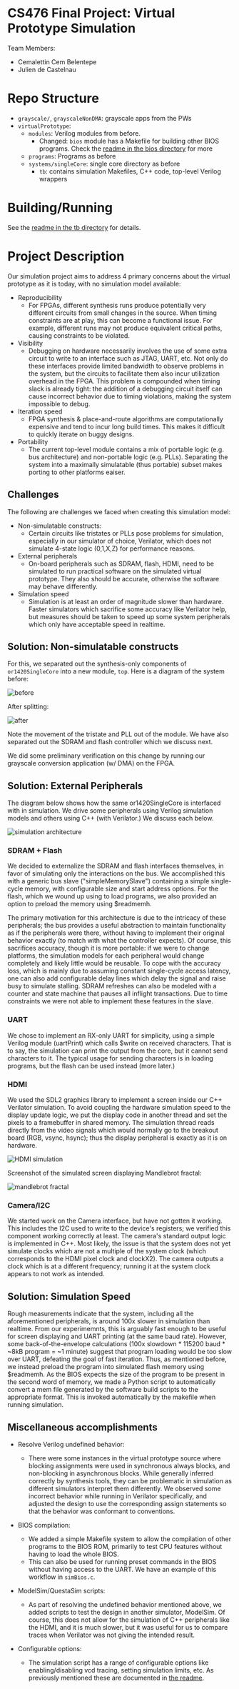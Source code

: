 # CS476 Final Project: Virtual Prototype Simulation

Team Members:
* Cemalettin Cem Belentepe
* Julien de Castelnau

# Repo Structure

* `grayscale/`, `grayscaleNonDMA`: grayscale apps from the PWs
* `virtualPrototype`:
  * `modules`: Verilog modules from before.
    * Changed: `bios` module has a Makefile for building other BIOS programs. Check the [readme in the bios directory](./virtualPrototype/modules/bios/README.md) for more
  * `programs`: Programs as before
  * `systems/singleCore`: single core directory as before
    * `tb`: contains simulation Makefiles, C++ code, top-level Verilog wrappers

# Building/Running

See the [readme in the tb directory](./virtualPrototype/systems/singleCore/tb/README.md) for details.

# Project Description

Our simulation project aims to address 4 primary concerns about the virtual prototype as it is today, with no simulation model available:

* Reproducibility
  * For FPGAs, different synthesis runs produce potentially very different circuits from small changes in the source. When timing constraints are at play, this can become a functional issue. For example, different runs may not produce equivalent critical paths, causing constraints to be violated.
* Visibility
  * Debugging on hardware necessarily involves the use of some extra circuit to write to an interface such as JTAG, UART, etc. Not only do these interfaces provide limited bandwidth to observe problems in the system, but the circuits to facilitate them also incur utilization overhead in the FPGA. This problem is compounded when timing slack is already tight: the addition of a debugging circuit itself can cause incorrect behavior due to timing violations, making the system impossible to debug.
* Iteration speed
  * FPGA synthesis & place-and-route algorithms are computationally expensive and tend to incur long build times. This makes it difficult to quickly iterate on buggy designs.
* Portability
  * The current top-level module contains a mix of portable logic (e.g. bus architecture) and non-portable logic (e.g. PLLs). Separating the system into a maximally simulatable (thus portable) subset makes porting to other platforms eaiser. 

## Challenges

The following are challenges we faced when creating this simulation model:

* Non-simulatable constructs:
  * Certain circuits like tristates or PLLs pose problems for simulation, especially in our simulator of choice, Verilator, which does not simulate 4-state logic (0,1,X,Z) for performance reasons. 
* External peripherals
  * On-board peripherals such as SDRAM, flash, HDMI, need to be simulated to run practical software on the simulated virtual prototype. They also should be accurate, otherwise the software may behave differently.
* Simulation speed
  * Simulation is at least an order of magnitude slower than hardware. Faster simulators which sacrifice some accuracy like Verilator help, but measures should be taken to speed up some system peripherals which only have acceptable speed in realtime.

## Solution: Non-simulatable constructs

For this, we separated out the synthesis-only components of `or1420SingleCore` into a new module, `top`. Here is a diagram of the system before:

![before](img/orig.png)

After splitting:

![after](img/top.png)

Note the movement of the tristate and PLL out of the module. We have also separated out the SDRAM and flash controller which we discuss next.

We did some preliminary verification on this change by running our grayscale conversion application (w/ DMA) on the FPGA. 

## Solution: External Peripherals

The diagram below shows how the same or1420SingleCore is interfaced with in simulation. We drive some peripherals using Verilog simulation models and others using C++ (with  Verilator.) We discuss each below.

![simulation architecture](img/tb_harness.png)

### SDRAM + Flash

We decided to externalize the SDRAM and flash interfaces themselves, in favor of simulating only the interactions on the bus. We accomplished this with a generic bus slave ("simpleMemorySlave") containing a simple single-cycle memory, with configurable size and start address options. For the flash, which we wound up using to load programs, we also provided an option to preload the memory using $readmemh.

The primary motivation for this architecture is due to the intricacy of these peripherals; the bus provides a useful abstraction to maintain functionality as if the peripherals were there, without having to implement their original behavior exactly (to match with what the controller expects). Of course, this sacrifices accuracy, though it is more portable: if we were to change platforms, the simulation models for each peripheral would change completely and likely little would be reusable. To cope with the accuracy loss, which is mainly due to assuming constant single-cycle access latency, one can also add configurable delay lines which delay the signal and raise busy to simulate stalling. SDRAM refreshes can also be modeled with a counter and state machine that pauses all inflight transactions. Due to time constraints we were not able to implement these features in the slave.

### UART

We chose to implement an RX-only UART for simplicity, using a simple Verilog module (uartPrint) which calls $write on received characters. That is to say, the simulation can print the output from the core, but it cannot send characters to it. The typical usage for sending characters is in loading programs, but the flash can be used instead (more later.)

### HDMI

We used the SDL2 graphics library to implement a screen inside our C++ Verilator simulation. To avoid coupling the hardware simulation speed to the display update logic, we put the display code in another thread and set the pixels to a framebuffer in shared memory. The simulation thread reads directly from the video signals which would normally go to the breakout board (RGB, vsync, hsync); thus the display peripheral is exactly as it is on hardware.

![HDMI simulation](img/hdmi.png)

Screenshot of the simulated screen displaying Mandlebrot fractal:

![mandlebrot fractal](img/mandlebrot.png)

### Camera/I2C

We started work on the Camera interface, but have not gotten it working. This includes the I2C used to write to the device's registers; we verified this component working correctly at least. The camera's standard output logic is implemented in C++. Most likely, the issue is that the system does not yet simulate clocks which are not a multiple of the system clock (which corresponds to the HDMI pixel clock and clockX2). The camera outputs a clock which is at a different frequency; running it at the system clock appears to not work as intended.

## Solution: Simulation Speed

Rough measurements indicate that the system, including all the aforementioned peripherals, is around 100x slower in simulation than realtime. From our experimemnts, this is arguably fast enough to be useful for screen displaying and UART printing (at the same baud rate). However, some back-of-the-envelope calculations (100x slowdown * 115200 baud * ~8kB program = ~1 minute) suggest that program loading would be too slow over UART, defeating the goal of fast iteration. Thus, as mentioned before, we instead preload the program into simulated flash memory using $readmemh. As the BIOS expects the size of the program to be present in the second word of memory, we made a Python script to automatically convert a mem file generated by the software build scripts to the appropriate format. This is invoked automatically by the makefile when running simulation.

## Miscellaneous accomplishments

* Resolve Verilog undefined behavior:
  * There were some instances in the virtual prototype source where blocking assignments were used in synchronous always blocks, and non-blocking in asynchronous blocks. While generally inferred correctly by synthesis tools, they can be problematic in simulation as different simulators interpret them differently. We observed some incorrect behavior while running in Verilator specifically, and adjusted the design to use the corresponding assign statements so that the behavior was conformant to conventions.

* BIOS compilation: 
  * We added a simple Makefile system to allow the compilation of other programs to the BIOS ROM, primarily to test CPU features without having to load the whole BIOS.
  * This can also be used for running preset commands in the BIOS without having access to the UART. We have an example of this workflow in `simBios.c`.

* ModelSim/QuestaSim scripts:
  * As part of resolving the undefined behavior mentioned above, we added scripts to test the design in another simulator, ModelSim. Of course, this does not allow for the simulation of C++ peripherals like the HDMI, and it is much slower, but it was useful for us to compare traces when Verilator was not giving the intended result.

* Configurable options:
  * The simulation script has a range of configurable options like enabling/disabling vcd tracing, setting simulation limits, etc. As previously mentioned these are documented in [the readme](./virtualPrototype/systems/singleCore/tb/README.md).
